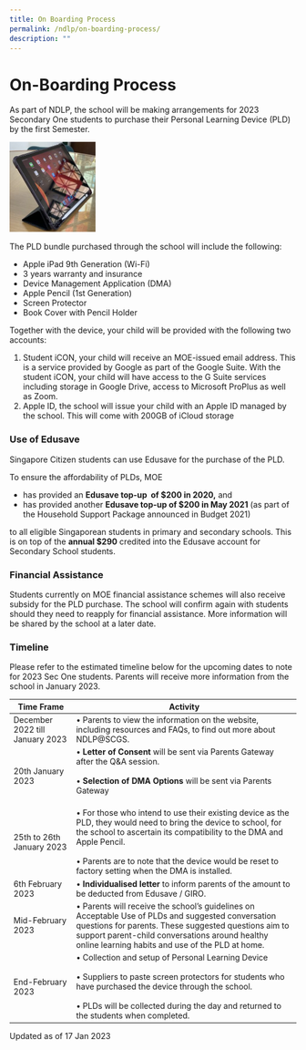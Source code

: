 ```yaml
---
title: On Boarding Process
permalink: /ndlp/on-boarding-process/
description: ""
---
```

# **On-Boarding Process**

As part of NDLP, the school&nbsp;will be making arrangements for 2023 Secondary One students to purchase their Personal Learning Device (PLD) by the first Semester.

<img src="/images/IMG_3420-2-287x300.jpg" style="width:30%">

The PLD bundle purchased through the school will include the following:

* Apple iPad 9th Generation (Wi-Fi)
* 3 years warranty and insurance
* Device Management Application (DMA)
* Apple Pencil (1st Generation)
* Screen Protector
* Book Cover with Pencil Holder

Together with the device, your child will be provided with the following two accounts:

1. Student iCON, your child will receive an MOE-issued email address. This is a service provided by Google as part of the Google Suite. With the student iCON, your child will have access to the G Suite services including storage in Google Drive, access to Microsoft ProPlus as well as Zoom.
2. Apple ID, the school will issue your child with an Apple ID managed by the school. This will come with 200GB of iCloud storage

### Use of Edusave

Singapore Citizen students can use Edusave for the purchase of the PLD.

To ensure the affordability of PLDs, MOE&nbsp;

*   has provided an&nbsp;**Edusave top-up &nbsp;of $200 in 2020,**&nbsp;and&nbsp;
*   has provided another&nbsp;**Edusave top-up of $200 in May 2021**&nbsp;(as part of the Household Support Package announced in Budget 2021)

to all eligible Singaporean students in primary and secondary schools. This is on top of the&nbsp;**annual $290**&nbsp;credited into the Edusave account for Secondary School students.

### Financial Assistance

Students currently on MOE financial assistance schemes will also receive subsidy for the PLD purchase. The school will confirm again with students should they need to reapply for financial&nbsp;assistance.&nbsp;More information will be shared by the school at a later date.

### Timeline

Please refer to the estimated timeline below for the upcoming dates to note for 2023 Sec One students. Parents will receive more information from the school in January 2023.

| Time Frame 	| Activity 	|
|---	|---	|
| December 2022 till January 2023 	| • Parents to view the information on the website, including resources and FAQs, to find out more about NDLP@SCGS. 	|
|20th January 2023 | • **Letter of Consent** will be sent via Parents Gateway after the Q&amp;A session.<br><br>• **Selection of DMA Options** will be sent via Parents Gateway	<br><br>
|25th to 26th January 2023 | • For those who intend to use their existing device as the PLD, they would need to bring the device to school, for the school to ascertain its compatibility to the DMA and Apple Pencil.<br><br>• Parents are to note that the device would be reset to factory setting when the DMA is installed.	|
| 6th February 2023 | • **Individualised letter** to inform parents of the amount to be deducted from Edusave / GIRO.	|
| Mid-February 2023 	|  • Parents will receive the school’s guidelines on Acceptable Use of PLDs and suggested conversation questions for parents. These suggested questions aim to support parent-child conversations around healthy online learning habits and use of the PLD at home.|
| End-February 2023 	|• Collection and setup of Personal Learning Device<br><br> • Suppliers to paste screen protectors for students who have purchased the device through the school. <br><br>• PLDs will be collected during the day and returned to the students when completed. 	|

Updated as of 17 Jan 2023
